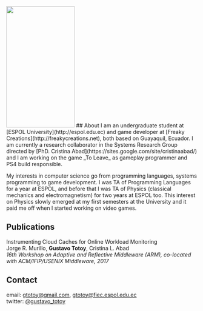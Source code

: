 <img src="https://gtotoy.github.com/images/me.jpeg" width="180" height="320">
## About
I am an undergraduate student at [ESPOL University](http://espol.edu.ec) and game developer at [Freaky Creations](http://freakycreations.net), both based on Guayaquil, Ecuador. 
I am currently a research collaborator in the Systems Research Group directed by [PhD. Cristina Abad](https://sites.google.com/site/cristinaabad/) and I am working on the game _To Leave_ as gameplay programmer and PS4 build responsible.

My interests in computer science go from programming languages, systems programming to game development. I was TA of Programming Languages for a year at ESPOL, and before that I was TA of Physics (classical mechanics and electromagnetism) for two years at ESPOL too. This interest on Physics slowly emerged at my first semesters at the University and it paid me off when I started working on video games.

## Publications
Instrumenting Cloud Caches for Online Workload Monitoring  
Jorge R. Murillo, **Gustavo Totoy**, Cristina L. Abad  
_16th Workshop on Adaptive and Reflective Middleware (ARM), co-located with ACM/IFIP/USENIX Middleware, 2017_

## Contact
email: gtotoy@gmail.com, gtotoy@fiec.espol.edu.ec  
twitter: [@gustavo_totoy](https://twitter.com/gustavo_totoy)
